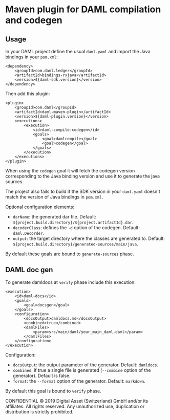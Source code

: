 # Maven plugin for DAML compilation and codegen

## Usage

In your DAML project define the usual `daml.yaml` and import the Java bindings in your `pom.xml`:
```
<dependency>
    <groupId>com.daml.ledger</groupId>
    <artifactId>bindings-rxjava</artifactId>
    <version>${daml-sdk.version}</version>
</dependency>
```

Then add this plugin:

```
<plugin>
    <groupId>com.daml</groupId>
    <artifactId>daml-maven-plugin</artifactId>
    <version>${daml-plugin.version}</version>
    <executions>
        <execution>
            <id>daml-compile-codegen</id>
            <goals>
                <goal>damlcompile</goal>
                <goal>codegen</goal>
            </goals>
        </execution>
    </executions>
</plugin>
```

When using the `codegen` goal it will fetch the codegen version corresponding to the Java binding version and use it to 
generate the java sources.

The project also fails to build if the SDK version in your `daml.yaml` doesn't match the version of Java bindings in `pom.xml`.

Optional configuration elements:
* `darName`: the generated dar file. Default: `${project.build.directory}/${project.artifactId}.dar`.
* `decoderClass`: defines the `-d` option of the codegen. Default: `daml.Decorder`.
* `output`: the target directory where the classes are generated to. Default: `${project.build.directory}/generated-sources/main/java`.

By default these goals are bound to `generate-sources` phase.

## DAML doc gen

To generate damldocs at `verify` phase include this execution:
```
<execution>
    <id>daml-docs</id>
    <goals>
        <goal>docsgen</goal>
    </goals>
    <configuration>
        <docsOutput>damldocs.md</docsOutput>
        <combined>true</combined>
        <damlFiles>
            <param>src/main/daml/your_main_daml.daml</param>
        </damlFiles>
    </configuration>
</execution>
```

Configuration:
* `docsOutput`: the output parameter of the generator. Default: `damldocs`.
* `combined`: if true a single file is generated (`--combine` option of the generator). Default is false.
* `format`: the `--format` option of the generator. Default: `markdown`.

By default this goal is bound to `verify` phase.

CONFIDENTIAL © 2019 Digital Asset (Switzerland) GmbH and/or its affiliates. All rights reserved.
Any unauthorized use, duplication or distribution is strictly prohibited.


